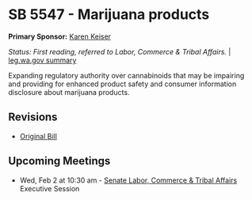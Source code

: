 # SB 5547 - Marijuana products
**Primary Sponsor:** [Karen Keiser](/person/leg/karen.keiser.md)

*Status: First reading, referred to Labor, Commerce & Tribal Affairs.* | [leg.wa.gov summary](https://app.leg.wa.gov/billsummary?BillNumber=5547&Year=2021)

Expanding regulatory authority over cannabinoids that may be impairing and providing for enhanced product safety and consumer information disclosure about marijuana products.

## Revisions
* [Original Bill](1/)

## Upcoming Meetings
* Wed, Feb 2 at 10:30 am - [Senate Labor, Commerce & Tribal Affairs](/senate/2021-22/LCTA/) Executive Session